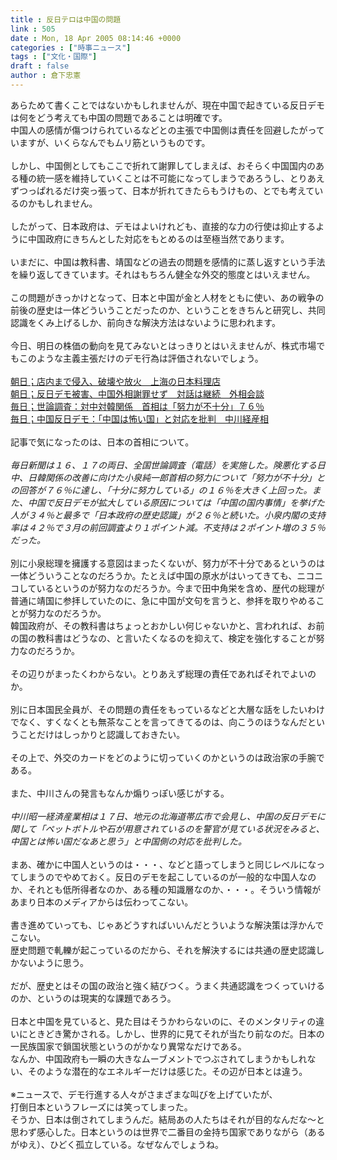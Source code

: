 ```yaml
---
title : 反日テロは中国の問題
link : 505
date : Mon, 18 Apr 2005 08:14:46 +0000
categories : ["時事ニュース"]
tags : ["文化・国際"]
draft : false
author : 倉下忠憲
---
```


あらためて書くことではないかもしれませんが、現在中国で起きている反日デモは何をどう考えても中国の問題であることは明確です。<BR>中国人の感情が傷つけられているなどとの主張で中国側は責任を回避したがっていますが、いくらなんでもムリ筋というものです。<BR><BR>しかし、中国側としてもここで折れて謝罪してしまえば、おそらく中国国内のある種の統一感を維持していくことは不可能になってしまうであろうし、とりあえずつっぱれるだけ突っ張って、日本が折れてきたらもうけもの、とでも考えているのかもしれません。<BR><BR>したがって、日本政府は、デモはよいけれども、直接的な力の行使は抑止するように中国政府にきちんとした対応をもとめるのは至極当然であります。<BR><BR>いまだに、中国は教科書、靖国などの過去の問題を感情的に蒸し返すという手法を繰り返してきています。それはもちろん健全な外交的態度とはいえません。<BR><BR>この問題がきっかけとなって、日本と中国が金と人材をともに使い、あの戦争の前後の歴史は一体どういうことだったのか、ということをきちんと研究し、共同認識をくみ上げるしか、前向きな解決方法はないように思われます。<BR><BR>今日、明日の株価の動向を見てみないとはっきりとはいえませんが、株式市場でもこのような主義主張だけのデモ行為は評価されないでしょう。<BR><BR><A HREF="http://www.asahi.com/national/update/0417/TKY200504170135.html?t" TARGET="_blank">朝日；店内まで侵入、破壊や放火　上海の日本料理店</A><BR><A HREF="http://www.asahi.com/politics/update/0417/008.html?t" TARGET="_blank">朝日；反日デモ被害、中国外相謝罪せず　対話は継続　外相会談</A><BR><A HREF="http://www.mainichi-msn.co.jp/today/news/20050418k0000m010133000c.html" TARGET="_blank">毎日；世論調査：対中対韓関係　首相は「努力が不十分」７６％</A><BR><A HREF="http://www.mainichi-msn.co.jp/keizai/wadai/news/20050418k0000m020080000c.html" TARGET="_blank">毎日；中国反日デモ：「中国は怖い国」と対応を批判　中川経産相</A><BR><BR>記事で気になったのは、日本の首相について。<BR><BR><I>毎日新聞は１６、１７の両日、全国世論調査（電話）を実施した。険悪化する日中、日韓関係の改善に向けた小泉純一郎首相の努力について「努力が不十分」との回答が７６％に達し、「十分に努力している」の１６％を大きく上回った。また、中国で反日デモが拡大している原因については「中国の国内事情」を挙げた人が３４％と最多で「日本政府の歴史認識」が２６％と続いた。小泉内閣の支持率は４２％で３月の前回調査より１ポイント減。不支持は２ポイント増の３５％だった。</I><BR><BR>別に小泉総理を擁護する意図はまったくないが、努力が不十分であるというのは一体どういうことなのだろうか。たとえば中国の原水がはいってきても、ニコニコしているというのが努力なのだろうか。今まで田中角栄を含め、歴代の総理が普通に靖国に参拝していたのに、急に中国が文句を言うと、参拝を取りやめることが努力なのだろうか。<BR>韓国政府が、その教科書はちょっとおかしい何じゃないかと、言われれば、お前の国の教科書はどうなの、と言いたくなるのを抑えて、検定を強化することが努力なのだろうか。<BR><BR>その辺りがまったくわからない。とりあえず総理の責任であればそれでよいのか。<BR><BR>別に日本国民全員が、その問題の責任をもっているなどと大層な話をしたいわけでなく、すくなくとも無茶なことを言ってきてるのは、向こうのほうなんだということだけはしっかりと認識しておきたい。<BR><BR>その上で、外交のカードをどのように切っていくのかというのは政治家の手腕である。<BR><BR>また、中川さんの発言もなんか煽りっぽい感じがする。<BR><BR><I>中川昭一経済産業相は１７日、地元の北海道帯広市で会見し、中国の反日デモに関して「ペットボトルや石が用意されているのを警官が見ている状況をみると、中国とは怖い国だなあと思う」と中国側の対応を批判した。</I><BR><BR>まあ、確かに中国人というのは・・・、などと語ってしまうと同じレベルになってしまうのでやめておく。反日のデモを起こしているのが一般的な中国人なのか、それとも低所得者なのか、ある種の知識層なのか、・・・。そういう情報があまり日本のメディアからは伝わってこない。<BR><BR>書き進めていっても、じゃあどうすればいいんだとういような解決策は浮かんでこない。<BR>歴史問題で軋轢が起こっているのだから、それを解決するには共通の歴史認識しかないように思う。<BR><BR>だが、歴史とはその国の政治と強く結びつく。うまく共通認識をつくっていけるのか、というのは現実的な課題であろう。<BR><BR>日本と中国を見ていると、見た目はそうかわらないのに、そのメンタリティの違いにときどき驚かされる。しかし、世界的に見てそれが当たり前なのだ。日本の一民族国家で鎖国状態というのがかなり異常なだけである。<BR>なんか、中国政府も一瞬の大きなムーブメントでつぶされてしまうかもしれない、そのような潜在的なエネルギーだけは感じた。その辺が日本とは違う。<BR><BR>※ニュースで、デモ行進する人々がさまざまな叫びを上げていたが、<BR>打倒日本というフレーズには笑ってしまった。<BR>そうか、日本は倒されてしまうんだ。結局あの人たちはそれが目的なんだな～と思わず感心した。日本というのは世界で二番目の金持ち国家でありながら（あるがゆえ）、ひどく孤立している。なぜなんでしょうね。<br><br>
